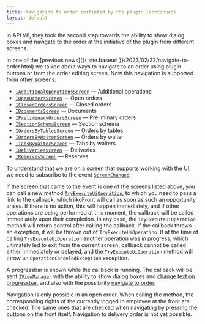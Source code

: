 ```yaml
---
title: Navigation to order initiated by the plugin (continued)
layout: default
---
```


In API V8, they took the second step towards the ability to show dialog boxes and navigate to the order at the initiative of the plugin from different screens.

In one of the [previous news]({{ site.baseurl }}/2023/02/22/navigate-to-order.html)
we talked about ways to navigate to an order using plugin buttons or from the order editing screen.
Now this navigation is supported from other screens:

- [`IAdditionalOperationsScreen`](https://syrve.github.io/front.api.sdk/v8/html/T_Resto_Front_Api_Data_Screens_IAdditionalOperationsScreen.htm) — Additional operations
- [`IOpenOrdersScreen`](https://syrve.github.io/front.api.sdk/v8/html/T_Resto_Front_Api_Data_Screens_IOpenOrdersScreen.htm) — Open orders
- [`IClosedOrdersScreen`](https://syrve.github.io/front.api.sdk/v8/html/T_Resto_Front_Api_Data_Screens_IClosedOrdersScreen.htm) — Closed orders
- [`IDocumentsScreen`](https://syrve.github.io/front.api.sdk/v8/html/T_Resto_Front_Api_Data_Screens_IDocumentsScreen.htm) — Documents
- [`IPreliminaryOrdersScreen`](https://syrve.github.io/front.api.sdk/v8/html/T_Resto_Front_Api_Data_Screens_IPreliminaryOrdersScreen.htm) — Preliminary orders
- [`ISectionSchemaScreen`](https://syrve.github.io/front.api.sdk/v8/html/T_Resto_Front_Api_Data_Screens_ISectionSchemaScreen.htm) — Section schema
- [`IOrdersByTablesScreen`](https://syrve.github.io/front.api.sdk/v8/html/T_Resto_Front_Api_Data_Screens_IOrdersByTablesScreen.htm) — Orders by tables
- [`IOrdersByWaiterScreen`](https://syrve.github.io/front.api.sdk/v8/html/T_Resto_Front_Api_Data_Screens_IOrdersByWaiterScreen.htm) — Orders by waiter
- [`ITabsByWaiterScreen`](https://syrve.github.io/front.api.sdk/v8/html/T_Resto_Front_Api_Data_Screens_ITabsByWaiterScreen.htm) — Tabs by waiters
- [`IDeliveriesScreen`](https://syrve.github.io/front.api.sdk/v8/html/T_Resto_Front_Api_Data_Screens_IDeliveriesScreen.htm) — Deliveries
- [`IReservesScreen`](https://syrve.github.io/front.api.sdk/v8/html/T_Resto_Front_Api_Data_Screens_IReservesScreen.htm) — Reserves

To understand that we are on a screen that supports working with the UI, we need to subscribe to the event
[`ScreenChanged`](https://syrve.github.io/front.api.sdk/v8/html/P_Resto_Front_Api_INotificationService_ScreenChanged.htm).

If the screen that came to the event is one of the screens listed above, you can call a new method
[`TryExecuteUiOperation`](https://syrve.github.io/front.api.sdk/v8/html/M_Resto_Front_Api_IOperationService_TryExecuteUiOperation.htm),
to which you need to pass a link to the callback, which iikoFront will call as soon as such an opportunity arises.
If there is no action, this will happen immediately, and if other operations are being performed at this moment, the callback will be called immediately upon their completion.
In any case, the `TryExecuteUiOperation` method will return control after calling the callback.
If the callback throws an exception, it will be thrown out of `TryExecuteUiOperation`.
If at the time of calling `TryExecuteUiOperation` another operation was in progress, which ultimately led to exit from the current screen,
callback cannot be called either immediately or delayed, and the `TryExecuteUiOperation` method will throw an `OperationCanceledException` exception.

A progressbar is shown while the callback is running. The callback will be sent
[`IViewManager`](https://syrve.github.io/front.api.sdk/v8/html/T_Resto_Front_Api_UI_IViewManager.htm)
with the ability to show dialog boxes and
[change text on progressbar](https://syrve.github.io/front.api.sdk/v8/html/M_Resto_Front_Api_UI_IViewManager_ChangeProgressBarMessage.htm),
and also with the possibility
[navigate to order](https://syrve.github.io/front.api.sdk/v8/html/M_Resto_Front_Api_UI_IViewManager_NavigateToOrderAfterOperation.htm).

Navigation is only possible in an open order.
When calling the method, the corresponding rights of the currently logged in employee at the front are checked.
The same ones that are checked when navigating by pressing the buttons on the front itself.
Navigation to delivery order is not yet possible.